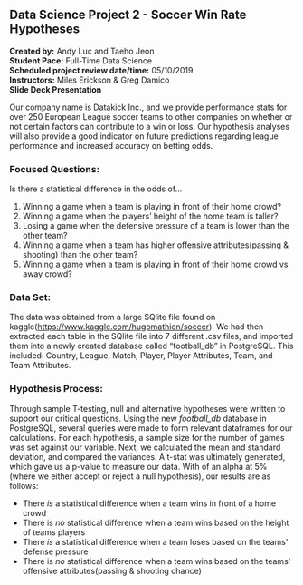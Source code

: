 ## Data Science Project 2 - Soccer Win Rate Hypotheses
**Created by:** Andy Luc and Taeho Jeon  
**Student Pace:** Full-Time Data Science  
**Scheduled project review date/time:** 05/10/2019  
**Instructors:** Miles Erickson & Greg Damico  
**Slide Deck Presentation**

Our company name is Datakick Inc., and we provide performance stats for over 250 European League soccer teams to other companies on whether or not certain factors can contribute to a win or loss. Our hypothesis analyses will also provide a good indicator on future predictions regarding league performance and increased accuracy on betting odds.

### Focused Questions:  
Is there a statistical difference in the odds of...
1. Winning a game when a team is playing in front of their home crowd?
2. Winning a game when the players’ height of the home team is taller?
3. Losing a game when the defensive pressure of a team is lower than the other team?
4. Winning a game when a team has higher offensive attributes(passing & shooting) than the other team?
5. Winning a game when a team is playing in front of their home crowd vs away crowd?

### Data Set:   
The data was obtained from a large SQlite file found on kaggle(https://www.kaggle.com/hugomathien/soccer). We had then extracted each table in the SQlite file into 7 different .csv files, and imported them into a newly created database called “football_db” in PostgreSQL. This included: Country, League, Match, Player, Player Attributes, Team, and Team Attributes.

### Hypothesis Process: 
Through sample T-testing, null and alternative hypotheses were written to support our critical questions. Using the new *football_db* database in PostgreSQL, several queries were made to form relevant dataframes for our calculations. For each hypothesis, a sample size for the number of games was set against our variable. Next, we calculated the mean and standard deviation, and compared the variances. A t-stat was ultimately generated, which gave us a p-value to measure our data. With of an alpha at 5% (where we either accept or reject a null hypothesis), our results are as follows:
- There *is* a statistical difference when a team wins in front of a home crowd
- There is *no* statistical difference when a team wins based on the height of teams players
- There *is* a statistical difference when a team loses based on the teams' defense pressure
- There is *no* statistical difference when a team wins based on the teams' offensive attributes(passing & shooting chance)
